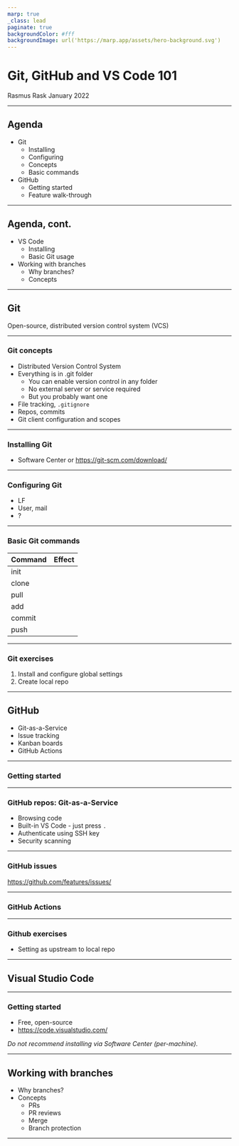 ```yaml
---
marp: true
_class: lead
paginate: true
backgroundColor: #fff
backgroundImage: url('https://marp.app/assets/hero-background.svg')
---
```


# Git, GitHub and VS Code 101

Rasmus Rask
January 2022

---

## Agenda

- Git
  - Installing
  - Configuring
  - Concepts
  - Basic commands
- GitHub
  - Getting started
  - Feature walk-through

---

## Agenda, cont.

- VS Code
  - Installing
  - Basic Git usage
- Working with branches
  - Why branches?
  - Concepts

---

## Git

Open-source, distributed version control system (VCS)

---

### Git concepts

- Distributed Version Control System
- Everything is in .git folder
  - You can enable version control in any folder
  - No external server or service required
  - But you probably want one
- File tracking, `.gitignore`
- Repos, commits
- Git client configuration and scopes

---

### Installing Git

- Software Center or <https://git-scm.com/download/>

---

### Configuring Git

- LF
- User, mail
- ?

---

### Basic Git commands

| Command | Effect |
| ------- | ------ |
| init    |
| clone   |
| pull    |
| add     |
| commit  |
| push    |

---

### Git exercises

1. Install and configure global settings
2. Create local repo

---

## GitHub

- Git-as-a-Service
- Issue tracking
- Kanban boards
- GitHub Actions

---

### Getting started

---

### GitHub repos: Git-as-a-Service

- Browsing code
- Built-in VS Code - just press `.`
- Authenticate using SSH key
- Security scanning

---

### GitHub issues

<https://github.com/features/issues/>

---

### GitHub Actions

---

### Github exercises

- Setting as upstream to local repo

---

## Visual Studio Code

---

### Getting started

- Free, open-source
- <https://code.visualstudio.com/>

*Do not recommend installing via Software Center (per-machine).*

---

## Working with branches

- Why branches?
- Concepts
  - PRs
  - PR reviews
  - Merge
  - Branch protection

---
